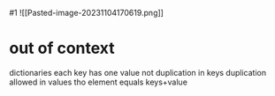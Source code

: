#1
![[Pasted-image-20231104170619.png]]


# out of context
dictionaries
each key has one value
not duplication in keys
duplication allowed in values tho
element equals keys+value
